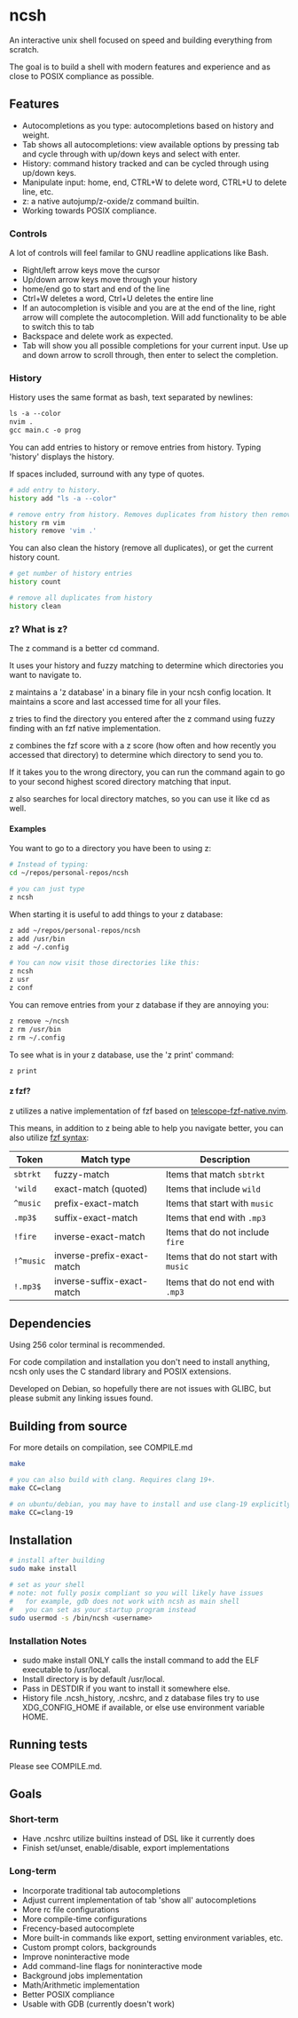 # ncsh

An interactive unix shell focused on speed and building everything from scratch.

The goal is to build a shell with modern features and experience and as close to POSIX compliance as possible.

## Features

* Autocompletions as you type: autocompletions based on history and weight.
* Tab shows all autocompletions: view available options by pressing tab and cycle through with up/down keys and select with enter.
* History: command history tracked and can be cycled through using up/down keys.
* Manipulate input: home, end, CTRL+W to delete word, CTRL+U to delete line, etc.
* z: a native autojump/z-oxide/z command builtin.
* Working towards POSIX compliance.

### Controls

A lot of controls will feel familar to GNU readline applications like Bash.

* Right/left arrow keys move the cursor
* Up/down arrow keys move through your history
* home/end go to start and end of the line
* Ctrl+W deletes a word, Ctrl+U deletes the entire line
* If an autocompletion is visible and you are at the end of the line, right arrow will complete the autocompletion. Will add functionality to be able to switch this to tab
* Backspace and delete work as expected.
* Tab will show you all possible completions for your current input. Use up and down arrow to scroll through, then enter to select the completion.

### History

History uses the same format as bash, text separated by newlines:

``` txt
ls -a --color
nvim .
gcc main.c -o prog
```

You can add entries to history or remove entries from history. Typing 'history' displays the history.

If spaces included, surround with any type of quotes.

``` sh
# add entry to history.
history add "ls -a --color"

# remove entry from history. Removes duplicates from history then removes the entry specified.
history rm vim
history remove 'vim .'
```

You can also clean the history (remove all duplicates), or get the current history count.

``` sh
# get number of history entries
history count

# remove all duplicates from history
history clean
```

### z? What is z?

The z command is a better cd command.

It uses your history and fuzzy matching to determine which directories you want to navigate to.

z maintains a 'z database' in a binary file in your ncsh config location. It maintains a score and last accessed time for all your files.

z tries to find the directory you entered after the z command using fuzzy finding with an fzf native implementation.

z combines the fzf score with a z score (how often and how recently you accessed that directory) to determine which directory to send you to.

If it takes you to the wrong directory, you can run the command again to go to your second highest scored directory matching that input.

z also searches for local directory matches, so you can use it like cd as well.

#### Examples

You want to go to a directory you have been to using z:

``` sh
# Instead of typing:
cd ~/repos/personal-repos/ncsh

# you can just type
z ncsh
```

When starting it is useful to add things to your z database:

``` sh
z add ~/repos/personal-repos/ncsh
z add /usr/bin
z add ~/.config

# You can now visit those directories like this:
z ncsh
z usr
z conf
```

You can remove entries from your z database if they are annoying you:

``` sh
z remove ~/ncsh
z rm /usr/bin
z rm ~/.config
```

To see what is in your z database, use the 'z print' command:

``` sh
z print
```

#### z fzf?

z utilizes a native implementation of fzf based on [telescope-fzf-native.nvim](https://github.com/nvim-telescope/telescope-fzf-native.nvim).

This means, in addition to z being able to help you navigate better, you can also utilize [fzf syntax](https://github.com/junegunn/fzf#search-syntax):

| Token     | Match type                 | Description                          |
| --------- | -------------------------- | ------------------------------------ |
| `sbtrkt`  | fuzzy-match                | Items that match `sbtrkt`            |
| `'wild`   | exact-match (quoted)       | Items that include `wild`            |
| `^music`  | prefix-exact-match         | Items that start with `music`        |
| `.mp3$`   | suffix-exact-match         | Items that end with `.mp3`           |
| `!fire`   | inverse-exact-match        | Items that do not include `fire`     |
| `!^music` | inverse-prefix-exact-match | Items that do not start with `music` |
| `!.mp3$`  | inverse-suffix-exact-match | Items that do not end with `.mp3`    |

## Dependencies

Using 256 color terminal is recommended.

For code compilation and installation you don't need to install anything, ncsh only uses the C standard library and POSIX extensions.

Developed on Debian, so hopefully there are not issues with GLIBC, but please submit any linking issues found.

## Building from source

For more details on compilation, see COMPILE.md

``` sh
make

# you can also build with clang. Requires clang 19+.
make CC=clang

# on ubuntu/debian, you may have to install and use clang-19 explicitly.
make CC=clang-19
```

## Installation

``` sh
# install after building
sudo make install

# set as your shell
# note: not fully posix compliant so you will likely have issues
#   for example, gdb does not work with ncsh as main shell
#   you can set as your startup program instead
sudo usermod -s /bin/ncsh <username>
```

### Installation Notes

* sudo make install ONLY calls the install command to add the ELF executable to /usr/local.
* Install directory is by default /usr/local.
* Pass in DESTDIR if you want to install it somewhere else.
* History file .ncsh_history, .ncshrc, and z database files try to use XDG_CONFIG_HOME if available, or else use environment variable HOME.

## Running tests

Please see COMPILE.md.

## Goals

### Short-term

* Have .ncshrc utilize builtins instead of DSL like it currently does
* Finish set/unset, enable/disable, export implementations

### Long-term

* Incorporate traditional tab autocompletions
* Adjust current implementation of tab 'show all' autocompletions
* More rc file configurations
* More compile-time configurations
* Frecency-based autocomplete
* More built-in commands like export, setting environment variables, etc.
* Custom prompt colors, backgrounds
* Improve noninteractive mode
* Add command-line flags for noninteractive mode
* Background jobs implementation
* Math/Arithmetic implementation
* Better POSIX compliance
* Usable with GDB (currently doesn't work)
